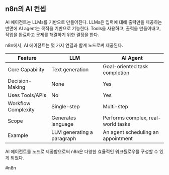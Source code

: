 ## n8n의 AI 컨셉
AI 에이전트는 LLMs를 기반으로 만들어진다. LLMs은 입력에 대해 출력만을 제공하는 반면에 AI agent는 목적을 기반으로 기능한다. Tools을 사용하고, 출력을 만들어내고, 작업을 완료하고 문제를 해결하기 위한 결정을 한다.

n8n에서, AI 에이전트는 몇 가지 연결과 함계 노드로써 제공된다.

| Feature             | LLM                        | AI Agent                           |
| ------------------- | -------------------------- | ---------------------------------- |
| Core Capability     | Text generation            | Goal-oriented task completion      |
| Decision-Making     | None                       | Yes                                |
| Uses Tools/APIs     | No                         | Yes                                |
| Workflow Complexity | Single-step                | Multi-step                         |
| Scope               | Generates language         | Performs complex, real-world tasks |
| Example             | LLM generating a paragraph | An agent scheduling an appointment |

AI 에이전트를 노드로 제공함으로써 n8n은 다양한 효율적인 워크플로우를 구성할 수 있게 되었다.

#n8n